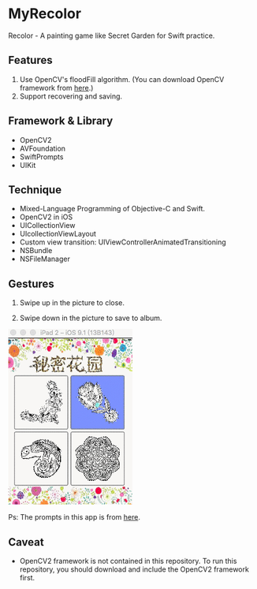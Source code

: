 # MyRecolor
Recolor - A painting game like Secret Garden for Swift practice.

## Features

1. Use OpenCV's floodFill algorithm. (You can download OpenCV framework from [here](http://opencv.org).)
2. Support recovering and saving.

## Framework & Library

- OpenCV2
- AVFoundation
- SwiftPrompts
- UIKit

## Technique

- Mixed-Language Programming of Objective-C and Swift.
- OpenCV2 in iOS
- UICollectionView
- UIcollectionViewLayout
- Custom view transition: UIViewControllerAnimatedTransitioning
- NSBundle
- NSFileManager

## Gestures

1. Swipe up in the picture to close.

2. Swipe down in the picture to save to album.

![image](https://raw.githubusercontent.com/LinShiwei/MyRecolor/master/Recolor.gif)

Ps: The prompts in this app is from [here](https://github.com/GabrielAlva/Swift-Prompts).

## Caveat

- OpenCV2 framework is not contained in this repository. To run this repository, you should download and include the OpenCV2 framework first.

